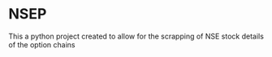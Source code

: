 # NSEP
This a python project created to allow for the scrapping of NSE stock details of the option chains 
